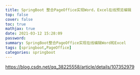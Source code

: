 ```yaml
---
title: SpringBoot 整合PageOffice实现Word，Excel在线预览编辑
top: false
cover: false
toc: true
mathjax: true
date: 2021-03-12 15:28:09
password:
summary: SpringBoot整合PageOffice实现在线编辑Word和Excel
tags: [springboot,PageOffice]
categories: springboot
---
```


https://blog.csdn.net/qq_38225558/article/details/107352979